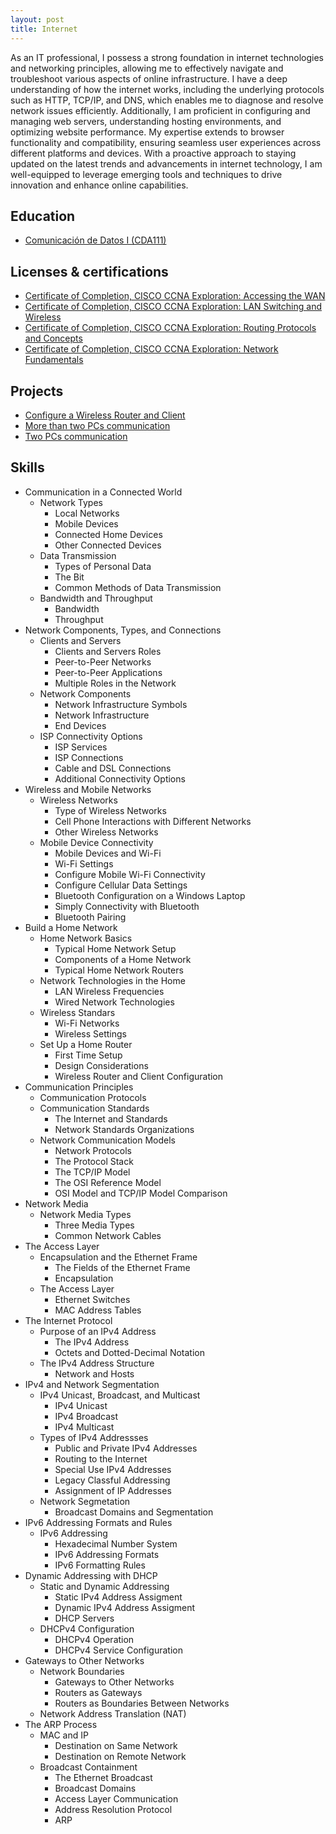 ```yaml
---
layout: post
title: Internet
---
```


As an IT professional, I possess a strong foundation in internet technologies and networking principles, allowing me to effectively navigate and troubleshoot various aspects of online infrastructure. I have a deep understanding of how the internet works, including the underlying protocols such as HTTP, TCP/IP, and DNS, which enables me to diagnose and resolve network issues efficiently. Additionally, I am proficient in configuring and managing web servers, understanding hosting environments, and optimizing website performance. My expertise extends to browser functionality and compatibility, ensuring seamless user experiences across different platforms and devices. With a proactive approach to staying updated on the latest trends and advancements in internet technology, I am well-equipped to leverage emerging tools and techniques to drive innovation and enhance online capabilities.

## Education
- [Comunicación de Datos I (CDA111)](/education/bsc#CDA111)

## Licenses & certifications
- [Certificate of Completion, CISCO CCNA Exploration: Accessing the WAN](/licenses-and-certifications#certificate-completion-CCNA-Exploration-Accessing-the-WAN)
- [Certificate of Completion, CISCO CCNA Exploration: LAN Switching and Wireless](/licenses-and-certifications#certificate-completion-lan-switching-wireless)
- [Certificate of Completion, CISCO CCNA Exploration: Routing Protocols and Concepts](/licenses-and-certifications#certificate-completion-routing-protocol-concepts)
- [Certificate of Completion, CISCO CCNA Exploration: Network Fundamentals](/licenses-and-certifications#certificate-completion-network-fundamentals)

## Projects <a name="internet-projects"></a>  
- [Configure a Wireless Router and Client][project-configure-wireless-router-client]
- [More than two PCs communication][project-more-than-two-pc-communication]
- [Two PCs communication][project-two-pc-communication]

## Skills
- Communication in a Connected World
    - Network Types
        - Local Networks
        - Mobile Devices
        - Connected Home Devices
        - Other Connected Devices
    - Data Transmission
        - Types of Personal Data 
        - The Bit
        - Common Methods of Data Transmission
    - Bandwidth and Throughput
        - Bandwidth
        - Throughput
- Network Components, Types, and Connections
    - Clients and Servers
        - Clients and Servers Roles
        - Peer-to-Peer Networks
        - Peer-to-Peer Applications
        - Multiple Roles in the Network
    - Network Components
        - Network Infrastructure Symbols
        - Network Infrastructure
        - End Devices
    - ISP Connectivity Options
        - ISP Services
        - ISP Connections
        - Cable and DSL Connections
        - Additional Connectivity Options
- Wireless and Mobile Networks
    - Wireless Networks
        - Type of Wireless Networks
        - Cell Phone Interactions with Different Networks
        - Other Wireless Networks
    - Mobile Device Connectivity
        - Mobile Devices and Wi-Fi
        - Wi-Fi Settings
        - Configure Mobile Wi-Fi Connectivity
        - Configure Cellular Data Settings
        - Bluetooth Configuration on a Windows Laptop
        - Simply Connectivity with Bluetooth
        - Bluetooth Pairing
- Build a Home Network
    - Home Network Basics
        - Typical Home Network Setup
        - Components of a Home Network
        - Typical Home Network Routers
    - Network Technologies in the Home
        - LAN Wireless Frequencies
        - Wired Network Technologies
    - Wireless Standars
        - Wi-Fi Networks
        - Wireless Settings
    - Set Up a Home Router
        - First Time Setup
        - Design Considerations
        - Wireless Router and Client Configuration
- Communication Principles
    - Communication Protocols
    - Communication Standards
        - The Internet and Standards
        - Network Standards Organizations
    - Network Communication Models
        - Network Protocols
        - The Protocol Stack
        - The TCP/IP Model
        - The OSI Reference Model
        - OSI Model and TCP/IP Model Comparison
- Network Media
    - Network Media Types
        - Three Media Types
        - Common Network Cables
- The Access Layer
    - Encapsulation and the Ethernet Frame
        - The Fields of the Ethernet Frame
        - Encapsulation
    - The Access Layer
        - Ethernet Switches
        - MAC Address Tables
- The Internet Protocol
    - Purpose of an IPv4 Address
        - The IPv4 Address
        - Octets and Dotted-Decimal Notation
    - The IPv4 Address Structure
        - Network and Hosts
- IPv4 and Network Segmentation
    - IPv4 Unicast, Broadcast, and Multicast
        - IPv4 Unicast
        - IPv4 Broadcast
        - IPv4 Multicast
    - Types of IPv4 Addressses
        - Public and Private IPv4 Addresses
        - Routing to the Internet
        - Special Use IPv4 Addresses
        - Legacy Classful Addressing
        - Assignment of IP Addresses
    - Network Segmetation
        - Broadcast Domains and Segmentation
- IPv6 Addressing Formats and Rules
    - IPv6 Addressing
        - Hexadecimal Number System
        - IPv6 Addressing Formats
        - IPv6 Formatting Rules
- Dynamic Addressing with DHCP
    - Static and Dynamic Addressing
        - Static IPv4 Address Assigment
        - Dynamic IPv4 Address Assigment
        - DHCP Servers
    - DHCPv4 Configuration
        - DHCPv4 Operation
        - DHCPv4 Service Configuration
- Gateways to Other Networks
    - Network Boundaries
        - Gateways to Other Networks
        - Routers as Gateways
        - Routers as Boundaries Between Networks
    - Network Address Translation (NAT)
- The ARP Process
    - MAC and IP
        - Destination on Same Network
        - Destination on Remote Network
    - Broadcast Containment
        - The Ethernet Broadcast
        - Broadcast Domains
        - Access Layer Communication
        - Address Resolution Protocol
        - ARP

[project-two-pc-communication]:https://youtu.be/3ivOQGk-8V0
[project-more-than-two-pc-communication]:https://youtu.be/hlR1pkkIUyY
[project-configure-wireless-router-client]:https://youtu.be/SCrHvlQ2_ww
